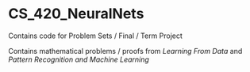 # CS_420_NeuralNets
Contains code for Problem Sets / Final / Term Project

Contains mathematical problems / proofs from _Learning From Data_ and _Pattern Recognition and Machine Learning_


